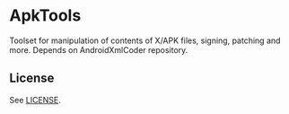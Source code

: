 # ApkTools

Toolset for manipulation of contents of X/APK files, signing, patching and more.
Depends on AndroidXmlCoder repository.

## License

See [LICENSE](LICENSE).
